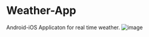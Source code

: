 # Weather-App
Android-iOS Applicaton for real time weather.
![image](https://user-images.githubusercontent.com/57039707/111033074-7b32ec00-8435-11eb-954d-5454f866c2dc.png)

